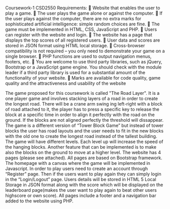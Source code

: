 Coursework-1 CSD2550
Requirements: 
 Website that enables the user to play a game.
 The user plays the game alone or against the computer.
 If the user plays against the computer, there are no extra marks for sophisticated artificial intelligence:
simple random choices are fine.
 The game must be implemented in HTML, CSS, JavaScript and PHP.
 Users can register with the website and login.
 The website has a page that displays the top scores of all registered users.
 User data and scores are stored in JSON format using HTML local storage.
 Cross-browser compatibility is not required – you only need to demonstrate your game on a single
browser.
 PHP functions are used to output navigation menus, footers, etc.
 You are welcome to use third party libraries, such as jQuery, Bootstrap or a JavaScript game engine. You
should check with the module leader if a third party library is used for a substantial amount of the
functionality of your website.
 Marks are available for code quality, game quality and the attractiveness and usability of the website


 The game proposed for this coursework is called "The Road Layer".
It is a one player game and involves stacking layers of a road in order to create the longest road.
There will be a crane arm swing ing left-right with a block of road attached to it, the player has to press a specific key to release the block at a specific time in order to align it perfectly with the road on the ground.
If the blocks are not aligned perfectly the threshold will dissappear. The game is a different version of “Tower Block Game” but instead of tower blocks the user has road layouts and the user needs  to fit in the new blocks with the old one to create the longest road instead of the tallest building.
	The game will have different levels. Each level up will increase the speed of the hanging  blocks. Another feature that can be implemented is to make also the blocks on the ground to move at a higher level.
	The website has 4 pages (please see attached). All pages are based on Bootstrap framework. The homepage with a canvas where the game will be implemented in Javascript. 
	In order to play users need to create an account through “Register” page. Then if the users want to play again they can simply login in the “Login/Logout” page. Users details will be stored in HTML 5 Local Storage in JSON format along with the score which will be displayed on	 the leaderboard page(makes the user want to play again to beat other users highscore or own score).
All pages include a footer and a navigation bar added to the website using PHP.